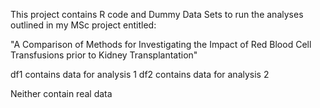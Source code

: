 This project contains R code and Dummy Data Sets to run the analyses outlined in my MSc project entitled:

"A Comparison of Methods for Investigating the Impact of Red Blood Cell Transfusions prior to Kidney Transplantation"

df1 contains data for analysis 1
df2 contains data for analysis 2 

Neither contain real data
